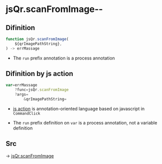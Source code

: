 # jsQr.scanFromImage--

## Difinition

```js.js
function jsQr.scanFromImage(
	${qrImagePathString},
) -> errMassage
```

- The `run` prefix annotation is a process annotation


## Difinition by js action

```js.js
var=errMassage
	?func=jsQr.scanFromImage
	?args=
		&qrImagePathString=
```

- [js action](#) is annotation-oriented language based on javascript in `CommandClick`

- The `run` prefix definition on `var` is a process annotation, not a variable definition

## Src

-> [jsQr.scanFromImage](https://github.com/puutaro/CommandClick/blob/master/app/src/main/java/com/puutaro/commandclick/fragment_lib/terminal_fragment/js_interface/qr/JsQr.kt#L89)


